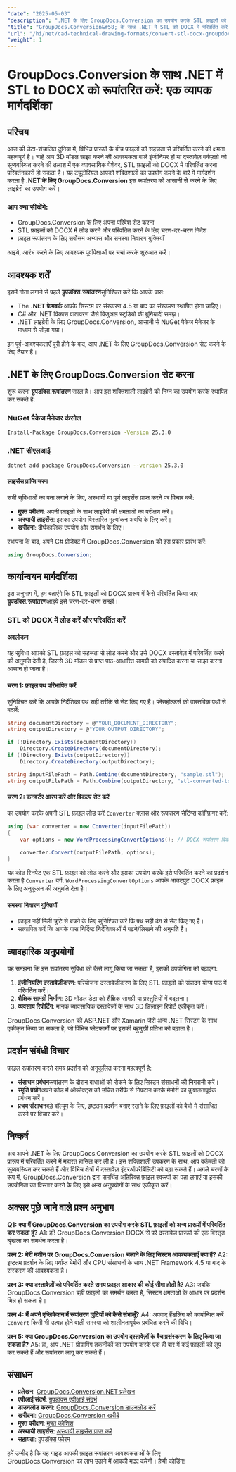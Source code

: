 ```yaml
---
"date": "2025-05-03"
"description": ".NET के लिए GroupDocs.Conversion का उपयोग करके STL फ़ाइलों को DOCX प्रारूप में सहजता से परिवर्तित करना सीखें। यह मार्गदर्शिका चरण-दर-चरण निर्देश, सर्वोत्तम अभ्यास और समस्या निवारण युक्तियाँ प्रदान करती है।"
"title": "GroupDocs.Conversion&#58; के साथ .NET में STL को DOCX में परिवर्तित करें एक व्यापक गाइड"
"url": "/hi/net/cad-technical-drawing-formats/convert-stl-docx-groupdocs-dotnet/"
"weight": 1
---
```


# GroupDocs.Conversion के साथ .NET में STL to DOCX को रूपांतरित करें: एक व्यापक मार्गदर्शिका

## परिचय

आज की डेटा-संचालित दुनिया में, विभिन्न प्रारूपों के बीच फ़ाइलों को सहजता से परिवर्तित करने की क्षमता महत्वपूर्ण है। चाहे आप 3D मॉडल साझा करने की आवश्यकता वाले इंजीनियर हों या दस्तावेज़ वर्कफ़्लो को सुव्यवस्थित करने की तलाश में एक व्यावसायिक पेशेवर, STL फ़ाइलों को DOCX में परिवर्तित करना परिवर्तनकारी हो सकता है। यह ट्यूटोरियल आपको शक्तिशाली का उपयोग करने के बारे में मार्गदर्शन करता है **.NET के लिए GroupDocs.Conversion** इस रूपांतरण को आसानी से करने के लिए लाइब्रेरी का उपयोग करें।

### आप क्या सीखेंगे:
- GroupDocs.Conversion के लिए अपना परिवेश सेट करना
- STL फ़ाइलों को DOCX में लोड करने और परिवर्तित करने के लिए चरण-दर-चरण निर्देश
- फ़ाइल रूपांतरण के लिए सर्वोत्तम अभ्यास और समस्या निवारण युक्तियाँ

आइये, आरंभ करने के लिए आवश्यक पूर्वापेक्षाओं पर चर्चा करके शुरुआत करें।

## आवश्यक शर्तें

इसमें गोता लगाने से पहले **ग्रुपडॉक्स.रूपांतरण**सुनिश्चित करें कि आपके पास:

- The **.NET फ्रेमवर्क** आपके सिस्टम पर संस्करण 4.5 या बाद का संस्करण स्थापित होना चाहिए।
- C# और .NET विकास वातावरण जैसे विजुअल स्टूडियो की बुनियादी समझ।
- .NET लाइब्रेरी के लिए GroupDocs.Conversion, आसानी से NuGet पैकेज मैनेजर के माध्यम से जोड़ा गया।

इन पूर्व-आवश्यकताएँ पूरी होने के बाद, आप .NET के लिए GroupDocs.Conversion सेट करने के लिए तैयार हैं।

## .NET के लिए GroupDocs.Conversion सेट करना

शुरू करना **ग्रुपडॉक्स.रूपांतरण** सरल है। आप इस शक्तिशाली लाइब्रेरी को निम्न का उपयोग करके स्थापित कर सकते हैं:

### NuGet पैकेज मैनेजर कंसोल
```bash
Install-Package GroupDocs.Conversion -Version 25.3.0
```

### .NET सीएलआई
```bash
dotnet add package GroupDocs.Conversion --version 25.3.0
```

#### लाइसेंस प्राप्ति चरण
सभी सुविधाओं का पता लगाने के लिए, अस्थायी या पूर्ण लाइसेंस प्राप्त करने पर विचार करें:
- **मुफ्त परीक्षण**: अपनी फ़ाइलों के साथ लाइब्रेरी की क्षमताओं का परीक्षण करें।
- **अस्थायी लाइसेंस**: इसका उपयोग विस्तारित मूल्यांकन अवधि के लिए करें।
- **खरीदना**: दीर्घकालिक उपयोग और समर्थन के लिए।

स्थापना के बाद, अपने C# प्रोजेक्ट में GroupDocs.Conversion को इस प्रकार प्रारंभ करें:
```csharp
using GroupDocs.Conversion;
```

## कार्यान्वयन मार्गदर्शिका

इस अनुभाग में, हम बताएंगे कि STL फ़ाइलों को DOCX प्रारूप में कैसे परिवर्तित किया जाए **ग्रुपडॉक्स.रूपांतरण**आइये इसे चरण-दर-चरण समझें।

### STL को DOCX में लोड करें और परिवर्तित करें

#### अवलोकन
यह सुविधा आपको STL फ़ाइल को सहजता से लोड करने और उसे DOCX दस्तावेज़ में परिवर्तित करने की अनुमति देती है, जिससे 3D मॉडल से प्राप्त पाठ-आधारित सामग्री को संपादित करना या साझा करना आसान हो जाता है।

#### चरण 1: फ़ाइल पथ परिभाषित करें
सुनिश्चित करें कि आपके निर्देशिका पथ सही तरीके से सेट किए गए हैं। प्लेसहोल्डर्स को वास्तविक पथों से बदलें:
```csharp
string documentDirectory = @"YOUR_DOCUMENT_DIRECTORY";
string outputDirectory = @"YOUR_OUTPUT_DIRECTORY";

if (!Directory.Exists(documentDirectory))
    Directory.CreateDirectory(documentDirectory);
if (!Directory.Exists(outputDirectory))
    Directory.CreateDirectory(outputDirectory);

string inputFilePath = Path.Combine(documentDirectory, "sample.stl");
string outputFilePath = Path.Combine(outputDirectory, "stl-converted-to.docx");
```

#### चरण 2: कनवर्टर आरंभ करें और विकल्प सेट करें
का उपयोग करके अपनी STL फ़ाइल लोड करें `Converter` क्लास और रूपांतरण सेटिंग्स कॉन्फ़िगर करें:
```csharp
using (var converter = new Converter(inputFilePath))
{
    var options = new WordProcessingConvertOptions(); // DOCX रूपांतरण विकल्प कॉन्फ़िगर करें
    
    converter.Convert(outputFilePath, options);
}
```
यह कोड स्निपेट एक STL फ़ाइल को लोड करने और इसका उपयोग करके इसे परिवर्तित करने का प्रदर्शन करता है `Converter` वर्ग. `WordProcessingConvertOptions` आपके आउटपुट DOCX फ़ाइल के लिए अनुकूलन की अनुमति देता है।

#### समस्या निवारण युक्तियों
- फ़ाइल नहीं मिली त्रुटि से बचने के लिए सुनिश्चित करें कि पथ सही ढंग से सेट किए गए हैं।
- सत्यापित करें कि आपके पास निर्दिष्ट निर्देशिकाओं में पढ़ने/लिखने की अनुमति है।

## व्यावहारिक अनुप्रयोगों

यह समझना कि इस रूपांतरण सुविधा को कैसे लागू किया जा सकता है, इसकी उपयोगिता को बढ़ाएगा:
1. **इंजीनियरिंग दस्तावेज़ीकरण**: परियोजना दस्तावेज़ीकरण के लिए STL फ़ाइलों को संपादन योग्य पाठ में परिवर्तित करें।
2. **शैक्षिक सामग्री निर्माण**: 3D मॉडल डेटा को शैक्षिक सामग्री या प्रस्तुतियों में बदलना।
3. **व्यवसाय रिपोर्टिंग**: मानक व्यावसायिक दस्तावेज़ों के साथ 3D डिज़ाइन रिपोर्ट एकीकृत करें।

GroupDocs.Conversion को ASP.NET और Xamarin जैसे अन्य .NET सिस्टम के साथ एकीकृत किया जा सकता है, जो विभिन्न प्लेटफार्मों पर इसकी बहुमुखी प्रतिभा को बढ़ाता है।

## प्रदर्शन संबंधी विचार

फ़ाइल रूपांतरण करते समय प्रदर्शन को अनुकूलित करना महत्वपूर्ण है:
- **संसाधन प्रबंधन**रूपांतरण के दौरान बाधाओं को रोकने के लिए सिस्टम संसाधनों की निगरानी करें।
- **स्मृति प्रयोग**अपने कोड में ऑब्जेक्ट्स को उचित तरीके से निपटान करके मेमोरी का कुशलतापूर्वक प्रबंधन करें।
- **प्रचय संसाधन**बड़े वॉल्यूम के लिए, इष्टतम प्रदर्शन बनाए रखने के लिए फ़ाइलों को बैचों में संसाधित करने पर विचार करें।

## निष्कर्ष

अब आपने .NET के लिए GroupDocs.Conversion का उपयोग करके STL फ़ाइलों को DOCX प्रारूप में परिवर्तित करने में महारत हासिल कर ली है। इस शक्तिशाली उपकरण के साथ, आप वर्कफ़्लो को सुव्यवस्थित कर सकते हैं और विभिन्न क्षेत्रों में दस्तावेज़ इंटरऑपरेबिलिटी को बढ़ा सकते हैं। अगले चरणों के रूप में, GroupDocs.Conversion द्वारा समर्थित अतिरिक्त फ़ाइल स्वरूपों का पता लगाएं या इसकी उपयोगिता का विस्तार करने के लिए इसे अन्य अनुप्रयोगों के साथ एकीकृत करें।

## अक्सर पूछे जाने वाले प्रश्न अनुभाग

**Q1: क्या मैं GroupDocs.Conversion का उपयोग करके STL फ़ाइलों को अन्य प्रारूपों में परिवर्तित कर सकता हूं?**
A1: हाँ! GroupDocs.Conversion DOCX से परे दस्तावेज़ प्रारूपों की एक विस्तृत श्रृंखला का समर्थन करता है।

**प्रश्न 2: मेरी मशीन पर GroupDocs.Conversion चलाने के लिए सिस्टम आवश्यकताएँ क्या हैं?**
A2: इष्टतम प्रदर्शन के लिए पर्याप्त मेमोरी और CPU संसाधनों के साथ .NET Framework 4.5 या बाद के संस्करण की आवश्यकता है।

**प्रश्न 3: क्या दस्तावेज़ों को परिवर्तित करते समय फ़ाइल आकार की कोई सीमा होती है?**
A3: जबकि GroupDocs.Conversion बड़ी फ़ाइलों का समर्थन करता है, सिस्टम क्षमताओं के आधार पर प्रदर्शन भिन्न हो सकता है।

**प्रश्न 4: मैं अपने एप्लिकेशन में रूपांतरण त्रुटियों को कैसे संभालूँ?**
A4: अपवाद हैंडलिंग को कार्यान्वित करें `Convert` किसी भी उत्पन्न होने वाली समस्या को शालीनतापूर्वक प्रबंधित करने की विधि।

**प्रश्न 5: क्या GroupDocs.Conversion का उपयोग दस्तावेज़ों के बैच प्रसंस्करण के लिए किया जा सकता है?**
A5: हां, आप .NET प्रोग्रामिंग तकनीकों का उपयोग करके एक ही बार में कई फ़ाइलों को लूप कर सकते हैं और रूपांतरण लागू कर सकते हैं।

## संसाधन
- **प्रलेखन**: [GroupDocs.Conversion.NET प्रलेखन](https://docs.groupdocs.com/conversion/net/)
- **एपीआई संदर्भ**: [ग्रुपडॉक्स एपीआई संदर्भ](https://reference.groupdocs.com/conversion/net/)
- **डाउनलोड करना**: [GroupDocs.Conversion डाउनलोड करें](https://releases.groupdocs.com/conversion/net/)
- **खरीदना**: [GroupDocs.Conversion खरीदें](https://purchase.groupdocs.com/buy)
- **मुफ्त परीक्षण**: [मुफ्त कोशिश](https://releases.groupdocs.com/conversion/net/)
- **अस्थायी लाइसेंस**: [अस्थायी लाइसेंस प्राप्त करें](https://purchase.groupdocs.com/temporary-license/)
- **सहायता**: [ग्रुपडॉक्स फोरम](https://forum.groupdocs.com/c/conversion/10)

हमें उम्मीद है कि यह गाइड आपकी फ़ाइल रूपांतरण आवश्यकताओं के लिए GroupDocs.Conversion का लाभ उठाने में आपकी मदद करेगी। हैप्पी कोडिंग!